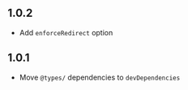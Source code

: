 ## 1.0.2

* Add `enforceRedirect` option

## 1.0.1

* Move `@types/` dependencies to `devDependencies`